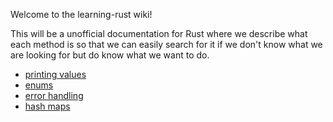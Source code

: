 Welcome to the learning-rust wiki!

This will be a unofficial documentation for Rust where we describe what each method is so that we can easily search for it if we don't know what we are looking for but do know what we want to do.

* [printing values](printing_values)
* [enums](enums)
* [error handling](error_handling)
* [hash maps](has_maps)